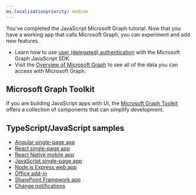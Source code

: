 ```yaml
---
ms.localizationpriority: medium
---
```


<!-- markdownlint-disable MD041 -->

You've completed the JavaScript Microsoft Graph tutorial. Now that you have a working app that calls Microsoft Graph, you can experiment and add new features.

- Learn how to use [user (delegated) authentication](/graph/tutorials/javascript) with the Microsoft Graph JavaScript SDK.
- Visit the [Overview of Microsoft Graph](/graph/overview) to see all of the data you can access with Microsoft Graph.

## Microsoft Graph Toolkit

If you are building JavaScript apps with UI, the [Microsoft Graph Toolkit](/graph/toolkit/overview) offers a collection of components that can simplify development.

## TypeScript/JavaScript samples

- [Angular single-page app](https://github.com/microsoftgraph/msgraph-training-angularspa)
- [React single-page app](https://github.com/microsoftgraph/msgraph-training-reactspa)
- [React Native mobile app](https://github.com/microsoftgraph/msgraph-training-react-native)
- [JavaScript single-page app](https://github.com/microsoftgraph/msgraph-training-javascriptspa)
- [Node.js Express web app](https://github.com/microsoftgraph/msgraph-training-nodeexpressapp)
- [Office add-in](https://github.com/microsoftgraph/msgraph-training-office-addin)
- [SharePoint Framework app](https://github.com/microsoftgraph/msgraph-training-spfx)
- [Change notifications](https://github.com/microsoftgraph/nodejs-webhooks-sample)

